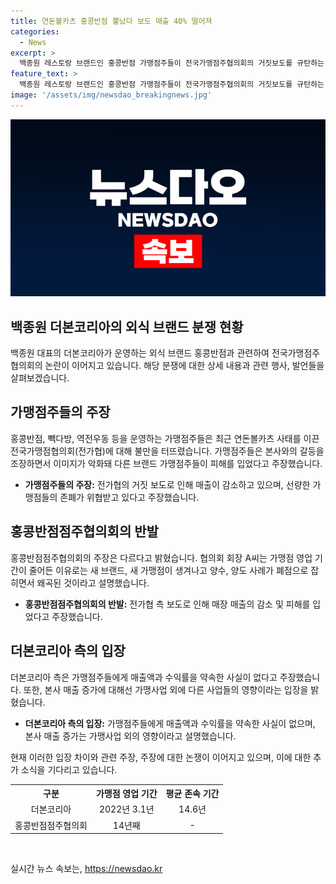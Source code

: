 ```yaml
---
title: 연돈볼카츠 홍콩반점 뿔났다 보도 매출 40% 떨어져
categories:
  - News
excerpt: >
  백종원 레스토랑 브랜드인 홍콩반점 가맹점주들이 전국가맹점주협의회의 거짓보도를 규탄하는 기자회견을 열었습니다. 가맹주들은 전가협의 보도로 매출이 감소하고 있다고 주장하며, 본사와의 갈등으로 이미지가 악화되고 다른 브랜드 가맹점들이 피해를 입었다고 밝혔습니다. 반대로 전가협은 홍콩반점의 매출 감소는 새 브랜드 등 여러 요인으로 인한 것이라고 주장하며, 매출액과 수익률을 약속한 사실은 없다고 강조했습니다. 더본코리아는 가맹점의 평균 존속 기간이 8.7년이고, 신규 브랜드를 제외하면 평균 14.6년이라고 밝혔습니다.
feature_text: >
  백종원 레스토랑 브랜드인 홍콩반점 가맹점주들이 전국가맹점주협의회의 거짓보도를 규탄하는 기자회견을 열었습니다. 가맹주들은 전가협의 보도로 매출이 감소하고 있다고 주장하며, 본사와의 갈등으로 이미지가 악화되고 다른 브랜드 가맹점들이 피해를 입었다고 밝혔습니다. 반대로 전가협은 홍콩반점의 매출 감소는 새 브랜드 등 여러 요인으로 인한 것이라고 주장하며, 매출액과 수익률을 약속한 사실은 없다고 강조했습니다. 더본코리아는 가맹점의 평균 존속 기간이 8.7년이고, 신규 브랜드를 제외하면 평균 14.6년이라고 밝혔습니다.
image: '/assets/img/newsdao_breakingnews.jpg'
---
```


<p><img src="/assets/img/newsdao_breakingnews.jpg" alt="implanttips 속보" /></p>

<h2 data-ke-size="size26">백종원 더본코리아의 외식 브랜드 분쟁 현황</h2>

<p  data-ke-size="size16">백종원 대표의 더본코리아가 운영하는 외식 브랜드 홍콩반점과 관련하여 전국가맹점주협의회의 논란이 이어지고 있습니다. 해당 분쟁에 대한 상세 내용과 관련 행사, 발언들을 살펴보겠습니다.</p>

<h2 data-ke-size="size24">가맹점주들의 주장</h2>

<p data-ke-size="size16">홍콩반점, 빽다방, 역전우동 등을 운영하는 가맹점주들은 최근 연돈볼카츠 사태를 이끈 전국가맹점협의회(전가협)에 대해 불만을 터뜨렸습니다. 가맹점주들은 본사와의 갈등을 조장하면서 이미지가 악화돼 다른 브랜드 가맹점주들이 피해를 입었다고 주장했습니다.</p>

<ul>
  <li><b>가맹점주들의 주장:</b> 전가협의 거짓 보도로 인해 매출이 감소하고 있으며, 선량한 가맹점들의 존폐가 위협받고 있다고 주장했습니다.</li>
</ul>

<h2 data-ke-size="size24">홍콩반점점주협의회의 반발</h2>

<p data-ke-size="size16">홍콩반점점주협의회의 주장은 다르다고 밝혔습니다. 협의회 회장 A씨는 가맹점 영업 기간이 줄어든 이유로는 새 브랜드, 새 가맹점이 생겨나고 양수, 양도 사례가 폐점으로 잡히면서 왜곡된 것이라고 설명했습니다.</p>

<ul>
  <li><b>홍콩반점점주협의회의 반발:</b> 전가협 측 보도로 인해 매장 매출의 감소 및 피해를 입었다고 주장했습니다.</li>
</ul>

<h2 data-ke-size="size24">더본코리아 측의 입장</h2>

<p data-ke-size="size16">더본코리아 측은 가맹점주들에게 매출액과 수익률을 약속한 사실이 없다고 주장했습니다. 또한, 본사 매출 증가에 대해선 가맹사업 외에 다른 사업들의 영향이라는 입장을 밝혔습니다.</p>

<ul>
  <li><b>더본코리아 측의 입장:</b> 가맹점주들에게 매출액과 수익률을 약속한 사실이 없으며, 본사 매출 증가는 가맹사업 외의 영향이라고 설명했습니다.</li>
</ul>

<p data-ke-size="size16">현재 이러한 입장 차이와 관련 주장, 주장에 대한 논쟁이 이어지고 있으며, 이에 대한 추가 소식을 기다리고 있습니다.</p>

<table>
    <tr>
      <th style="text-align: center;">구분</th>
      <th style="text-align: center;">가맹점 영업 기간</th>
      <th style="text-align: center;">평균 존속 기간</th>
    </tr>
    <tr>
      <td style="text-align: center;">더본코리아</td>
      <td style="text-align: center;">2022년 3.1년</td>
      <td style="text-align: center;">14.6년</td>
    </tr>
    <tr>
      <td style="text-align: center;">홍콩반점점주협의회</td>
      <td style="text-align: center;">14년째</td>
      <td style="text-align: center;">-</td>
    </tr>
</table>

<p data-ke-size="size16">&nbsp;</p>
실시간 뉴스 속보는, <a href="https://newsdao.kr" rel="dofollow">https://newsdao.kr</a>


